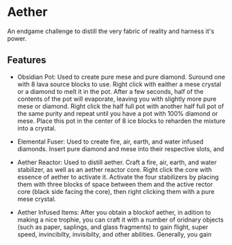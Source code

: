 # Aether
An endgame challenge to distill the very fabric of reality and harness it's power.
## Features
* Obsidian Pot: Used to create pure mese and pure diamond. Suround one with 8 lava source blocks to use. Right click with eaither a mese crystal or a diamond to melt it in the pot. After a few seconds, half of the contents of the pot will evaporate, leaving you with slightly more pure mese or diamond. Right click the half full pot with another half full pot of the same purity and repeat until you have a pot with 100% diamond or mese. Place this pot in the center of 8 ice blocks to reharden the mixture into a crystal.

* Elemental Fuser: Used to create fire, air, earth, and water infused diamonds. Insert pure diamond and mese into their respective slots, and 

* Aether Reactor: Used to distill aether. Craft a fire, air, earth, and water stabilizer, as well as an aether reactor core. Right click the core with essence of aether to activate it. Activate the four stabilizers by placing them with three blocks of space between them and the active rector core (black side facing the core), then right clicking them with a pure mese crystal. 

* Aether Infused Items: After you obtain a blockof aether, in adition to making a nice trophie, you can craft it with a number of oridnary objects (such as paper, saplings, and glass fragments) to gain flight, super speed, invincibilty, invisibilty, and other abilities. Generally, you gain
